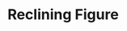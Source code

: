 ---
layout: illustration
title: Reclining Figure
type: art, figure-drawing
description: Figure Drawing of a seated man from January 14th, 2017.
alt: Drawing of a nude seated man.
medium: Vine Charcoal and white Nupastel on grey paper
large-image: drawathon-1-14-17-large.jpg
small-image: drawathon-1-14-17-small.jpg
size: 1422x1872
sortOrder: 7
---